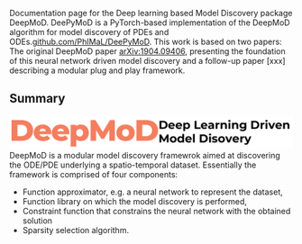 Documentation page for the Deep learning based Model Discovery package DeepMoD. DeePyMoD is a PyTorch-based implementation of the DeepMoD algorithm for model discovery of PDEs and ODEs.[github.com/PhIMaL/DeePyMoD](https://github.com/PhIMaL/DeePyMoD). This work is based on two papers: The original DeepMoD paper  [arXiv:1904.09406](http://arxiv.org/abs/1904.09406), presenting the foundation of this neural network driven model discovery and a follow-up paper [xxx] describing a modular plug and play framework. 

## Summary 
![Screenshot](figures/DeepMoD_logo.png)
DeepMoD is a modular model discovery framewrok aimed at discovering the ODE/PDE underlying a spatio-temporal dataset. Essentially the framework is comprised of four components: 

*   Function approximator, e.g. a neural network to represent the dataset, 
*   Function library on which the model discovery is performed, 
*   Constraint function that constrains the neural network with the obtained solution 
*   Sparsity selection algorithm. 



